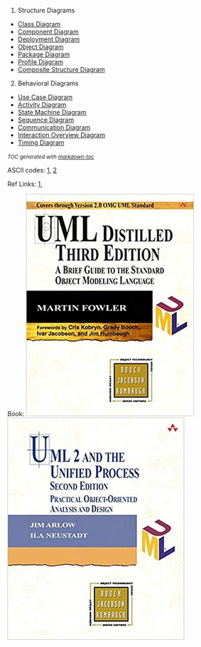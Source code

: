 1) Structure Diagrams
  - [Class Diagram](StructureDiagrams/ClassDiagram)
  - [Component Diagram](StructureDiagrams/ComponentDiagram/)
  - [Deployment Diagram](StructureDiagrams/DeploymentDiagram)
  - [Object Diagram](StructureDiagrams/ObjectDiagram)
  - [Package Diagram](StructureDiagrams/PackageDiagram)
  - [Profile Diagram](StructureDiagrams/ProfileDiagram)
  - [Composite Structure Diagram](StructureDiagrams/CompositeStructureDiagram)
2) Behavioral Diagrams
  - [Use Case Diagram](BehavioralDiagrams/SequenceDiagram)
  - [Activity Diagram](BehavioralDiagrams/ActivityDiagram)
  - [State Machine Diagram](BehavioralDiagrams/StateMachineDiagram)
  - [Sequence Diagram](BehavioralDiagrams/SequenceDiagram)
  - [Communication Diagram](BehavioralDiagrams/CommunicationDiagram) 
  - [Interaction Overview Diagram](BehavioralDiagrams/InteractionOverviewDiagram) 
  - [Timing Diagram](BehavioralDiagrams/TimingDiagram) 

<small><i>TOC generated with <a href='http://ecotrust-canada.github.io/markdown-toc/'>markdown-toc</a></i></small>

ASCII codes:
	[1](https://www.alt-codes.net/), 
	[2](https://yaytext.com/)


Ref Links:   [1](https://www.uml-diagrams.org/),

Book:
	[![1](../images/UML_Distilled:_A_Brief_Guide_to_the_Standard_Object_Modeling_Language.jpg)](https://www.amazon.com/gp/product/0321193687/ref=as_li_tl?ie=UTF8&camp=1789&creative=9325&creativeASIN=0321193687&linkCode=as2&tag=rosdev09-20&linkId=f64cbda0f817c39264345cd626f17c84)
	[![2](../images/UML_2_and_the_Unified_Process:_Practical_Object-Oriented_Analysis_and_Design_(2nd_Edition).jpg)](https://www.amazon.com/gp/product/0321321278/ref=as_li_tl?ie=UTF8&camp=1789&creative=9325&creativeASIN=0321321278&linkCode=as2&tag=rosdev09-20&linkId=2c863dc1e6fe04d3b680c3801b2805e5)


